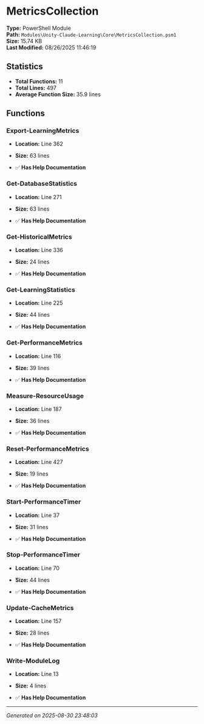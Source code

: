 # MetricsCollection

**Type:** PowerShell Module  
**Path:** `Modules\Unity-Claude-Learning\Core\MetricsCollection.psm1`  
**Size:** 15.74 KB  
**Last Modified:** 08/26/2025 11:46:19  

## Statistics

- **Total Functions:** 11
- **Total Lines:** 497
- **Average Function Size:** 35.9 lines

## Functions


### Export-LearningMetrics

- **Location:** Line 362
- **Size:** 63 lines

- ✅ **Has Help Documentation** 
### Get-DatabaseStatistics

- **Location:** Line 271
- **Size:** 63 lines

- ✅ **Has Help Documentation** 
### Get-HistoricalMetrics

- **Location:** Line 336
- **Size:** 24 lines

- ✅ **Has Help Documentation** 
### Get-LearningStatistics

- **Location:** Line 225
- **Size:** 44 lines

- ✅ **Has Help Documentation** 
### Get-PerformanceMetrics

- **Location:** Line 116
- **Size:** 39 lines

- ✅ **Has Help Documentation** 
### Measure-ResourceUsage

- **Location:** Line 187
- **Size:** 36 lines

- ✅ **Has Help Documentation** 
### Reset-PerformanceMetrics

- **Location:** Line 427
- **Size:** 19 lines

- ✅ **Has Help Documentation** 
### Start-PerformanceTimer

- **Location:** Line 37
- **Size:** 31 lines

- ✅ **Has Help Documentation** 
### Stop-PerformanceTimer

- **Location:** Line 70
- **Size:** 44 lines

- ✅ **Has Help Documentation** 
### Update-CacheMetrics

- **Location:** Line 157
- **Size:** 28 lines

- ✅ **Has Help Documentation** 
### Write-ModuleLog

- **Location:** Line 13
- **Size:** 4 lines

- ✅ **Has Help Documentation**

---
*Generated on 2025-08-30 23:48:03*
